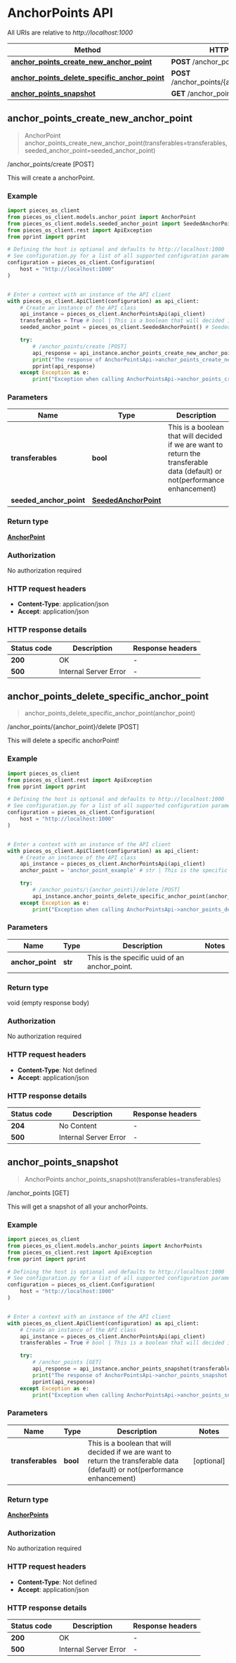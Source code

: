 # AnchorPoints API

All URIs are relative to *http://localhost:1000*

Method | HTTP request | Description
------------- | ------------- | -------------
[**anchor_points_create_new_anchor_point**](AnchorPointsApi#anchor_points_create_new_anchor_point) | **POST** /anchor_points/create | /anchor_points/create [POST]
[**anchor_points_delete_specific_anchor_point**](AnchorPointsApi#anchor_points_delete_specific_anchor_point) | **POST** /anchor_points/\{anchor_point\}/delete | /anchor_points/\{anchor_point\}/delete [POST]
[**anchor_points_snapshot**](AnchorPointsApi#anchor_points_snapshot) | **GET** /anchor_points | /anchor_points [GET]


## **anchor_points_create_new_anchor_point**
> AnchorPoint anchor_points_create_new_anchor_point(transferables=transferables, seeded_anchor_point=seeded_anchor_point)

/anchor_points/create [POST]

This will create a anchorPoint.

### Example


```python
import pieces_os_client
from pieces_os_client.models.anchor_point import AnchorPoint
from pieces_os_client.models.seeded_anchor_point import SeededAnchorPoint
from pieces_os_client.rest import ApiException
from pprint import pprint

# Defining the host is optional and defaults to http://localhost:1000
# See configuration.py for a list of all supported configuration parameters.
configuration = pieces_os_client.Configuration(
    host = "http://localhost:1000"
)


# Enter a context with an instance of the API client
with pieces_os_client.ApiClient(configuration) as api_client:
    # Create an instance of the API class
    api_instance = pieces_os_client.AnchorPointsApi(api_client)
    transferables = True # bool | This is a boolean that will decided if we are want to return the transferable data (default) or not(performance enhancement) (optional)
    seeded_anchor_point = pieces_os_client.SeededAnchorPoint() # SeededAnchorPoint |  (optional)

    try:
        # /anchor_points/create [POST]
        api_response = api_instance.anchor_points_create_new_anchor_point(transferables=transferables, seeded_anchor_point=seeded_anchor_point)
        print("The response of AnchorPointsApi->anchor_points_create_new_anchor_point:\n")
        pprint(api_response)
    except Exception as e:
        print("Exception when calling AnchorPointsApi->anchor_points_create_new_anchor_point: %s\n" % e)
```



### Parameters


Name | Type | Description  | Notes
------------- | ------------- | ------------- | -------------
 **transferables** | **bool**| This is a boolean that will decided if we are want to return the transferable data (default) or not(performance enhancement) | [optional] 
 **seeded_anchor_point** | [**SeededAnchorPoint**](../models/SeededAnchorPoint)|  | [optional] 

### Return type

[**AnchorPoint**](../models/AnchorPoint)

### Authorization

No authorization required

### HTTP request headers

 - **Content-Type**: application/json
 - **Accept**: application/json

### HTTP response details

| Status code | Description | Response headers |
|-------------|-------------|------------------|
**200** | OK |  -  |
**500** | Internal Server Error |  -  |



## **anchor_points_delete_specific_anchor_point**
> anchor_points_delete_specific_anchor_point(anchor_point)

/anchor_points/\{anchor_point\}/delete [POST]

This will delete a specific anchorPoint!

### Example


```python
import pieces_os_client
from pieces_os_client.rest import ApiException
from pprint import pprint

# Defining the host is optional and defaults to http://localhost:1000
# See configuration.py for a list of all supported configuration parameters.
configuration = pieces_os_client.Configuration(
    host = "http://localhost:1000"
)


# Enter a context with an instance of the API client
with pieces_os_client.ApiClient(configuration) as api_client:
    # Create an instance of the API class
    api_instance = pieces_os_client.AnchorPointsApi(api_client)
    anchor_point = 'anchor_point_example' # str | This is the specific uuid of an anchor_point.

    try:
        # /anchor_points/\{anchor_point\}/delete [POST]
        api_instance.anchor_points_delete_specific_anchor_point(anchor_point)
    except Exception as e:
        print("Exception when calling AnchorPointsApi->anchor_points_delete_specific_anchor_point: %s\n" % e)
```



### Parameters


Name | Type | Description  | Notes
------------- | ------------- | ------------- | -------------
 **anchor_point** | **str**| This is the specific uuid of an anchor_point. | 

### Return type

void (empty response body)

### Authorization

No authorization required

### HTTP request headers

 - **Content-Type**: Not defined
 - **Accept**: application/json

### HTTP response details

| Status code | Description | Response headers |
|-------------|-------------|------------------|
**204** | No Content |  -  |
**500** | Internal Server Error |  -  |



## **anchor_points_snapshot**
> AnchorPoints anchor_points_snapshot(transferables=transferables)

/anchor_points [GET]

This will get a snapshot of all your anchorPoints.

### Example


```python
import pieces_os_client
from pieces_os_client.models.anchor_points import AnchorPoints
from pieces_os_client.rest import ApiException
from pprint import pprint

# Defining the host is optional and defaults to http://localhost:1000
# See configuration.py for a list of all supported configuration parameters.
configuration = pieces_os_client.Configuration(
    host = "http://localhost:1000"
)


# Enter a context with an instance of the API client
with pieces_os_client.ApiClient(configuration) as api_client:
    # Create an instance of the API class
    api_instance = pieces_os_client.AnchorPointsApi(api_client)
    transferables = True # bool | This is a boolean that will decided if we are want to return the transferable data (default) or not(performance enhancement) (optional)

    try:
        # /anchor_points [GET]
        api_response = api_instance.anchor_points_snapshot(transferables=transferables)
        print("The response of AnchorPointsApi->anchor_points_snapshot:\n")
        pprint(api_response)
    except Exception as e:
        print("Exception when calling AnchorPointsApi->anchor_points_snapshot: %s\n" % e)
```



### Parameters


Name | Type | Description  | Notes
------------- | ------------- | ------------- | -------------
 **transferables** | **bool**| This is a boolean that will decided if we are want to return the transferable data (default) or not(performance enhancement) | [optional] 

### Return type

[**AnchorPoints**](../models/AnchorPoints)

### Authorization

No authorization required

### HTTP request headers

 - **Content-Type**: Not defined
 - **Accept**: application/json

### HTTP response details

| Status code | Description | Response headers |
|-------------|-------------|------------------|
**200** | OK |  -  |
**500** | Internal Server Error |  -  |



